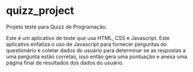 # quizz_project
Projeto teste para Quizz de Programação.

Este é um aplicativo de teste que usa HTML, CSS e Javascript. Este aplicativo enfatiza o uso de Javascript para fornecer perguntas do questionário e coletar dados do usuário para determinar se as respostas a uma pergunta estão corretas, isso então gera uma pontuação e anexa uma página final de resultados dos dados do usuário.
